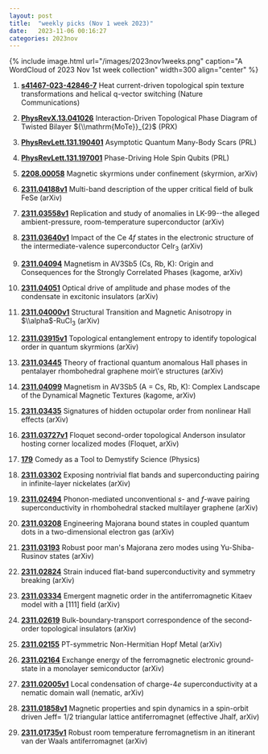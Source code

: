 ```yaml
---
layout: post
title:  "weekly picks (Nov 1 week 2023)"
date:   2023-11-06 00:16:27
categories: 2023nov
---
```



{% include image.html url="/images/2023nov1weeks.png" caption="A WordCloud of 2023 Nov 1st week collection" width=300 align="center" %}




1. **[s41467-023-42846-7](https://www.nature.com/articles/s41467-023-42846-7)** Heat current-driven topological spin texture transformations and helical q-vector switching (Nature Communications)


1. **[PhysRevX.13.041026](https://link.aps.org/doi/10.1103/PhysRevX.13.041026)** Interaction-Driven Topological Phase Diagram of Twisted Bilayer ${\\mathrm{MoTe}}_{2}$ (PRX)

1. **[PhysRevLett.131.190401](https://link.aps.org/doi/10.1103/PhysRevLett.131.190401)** Asymptotic Quantum Many-Body Scars (PRL)

1. **[PhysRevLett.131.197001](https://link.aps.org/doi/10.1103/PhysRevLett.131.197001)** Phase-Driving Hole Spin Qubits (PRL)


1. **[2208.00058](http://arxiv.org/abs/2208.00058)** Magnetic skyrmions under confinement (skyrmion, arXiv)


1. **[2311.04188v1](https://arxiv.org/abs/2311.04188v1)** Multi-band description of the upper critical field of bulk FeSe (arXiv)

1. **[2311.03558v1](https://arxiv.org/abs/2311.03558v1)** Replication and study of anomalies in LK-99--the alleged ambient-pressure, room-temperature superconductor (arXiv)

1. **[2311.03640v1](https://arxiv.org/abs/2311.03640v1)** Impact of the Ce $4f$ states in the electronic structure of the intermediate-valence superconductor CeIr$_3$ (arXiv)

1. **[2311.04094](http://arxiv.org/abs/2311.04094)** Magnetism in AV3Sb5 (Cs, Rb, K): Origin and Consequences for the Strongly Correlated Phases (kagome, arXiv)

1. **[2311.04051](http://arxiv.org/abs/2311.04051)** Optical drive of amplitude and phase modes of the condensate in excitonic insulators (arXiv)

1. **[2311.04000v1](https://arxiv.org/abs/2311.04000v1)** Structural Transition and Magnetic Anisotropy in $\\alpha$-RuCl$_{3}$ (arXiv)

1. **[2311.03915v1](https://arxiv.org/abs/2311.03915v1)** Topological entanglement entropy to identify topological order in quantum skyrmions (arXiv)

1. **[2311.03445](http://arxiv.org/abs/2311.03445)** Theory of fractional quantum anomalous Hall phases in pentalayer rhombohedral graphene moir\\'e structures (arXiv)

1. **[2311.04099](http://arxiv.org/abs/2311.04099)** Magnetism in AV3Sb5 (A = Cs, Rb, K): Complex Landscape of the Dynamical Magnetic Textures (kagome, arXiv)

1. **[2311.03435](http://arxiv.org/abs/2311.03435)** Signatures of hidden octupolar order from nonlinear Hall effects (arXiv)

1. **[2311.03727v1](https://arxiv.org/abs/2311.03727v1)** Floquet second-order topological Anderson insulator hosting corner localized modes (Floquet, arXiv)




1. **[179](https://physics.aps.org/articles/v16/179)** Comedy as a Tool to Demystify Science (Physics)



1. **[2311.03302](http://arxiv.org/abs/2311.03302)** Exposing nontrivial flat bands and superconducting pairing in infinite-layer nickelates (arXiv)

1. **[2311.02494](http://arxiv.org/abs/2311.02494)** Phonon-mediated unconventional $s$- and $f$-wave pairing superconductivity in rhombohedral stacked multilayer graphene (arXiv)

1. **[2311.03208](http://arxiv.org/abs/2311.03208)** Engineering Majorana bound states in coupled quantum dots in a two-dimensional electron gas (arXiv)

1. **[2311.03193](http://arxiv.org/abs/2311.03193)** Robust poor man's Majorana zero modes using Yu-Shiba-Rusinov states (arXiv)

1. **[2311.02824](http://arxiv.org/abs/2311.02824)** Strain induced flat-band superconductivity and symmetry breaking (arXiv)

1. **[2311.03334](http://arxiv.org/abs/2311.03334)** Emergent magnetic order in the antiferromagnetic Kitaev model with a [111] field (arXiv)

1. **[2311.02619](http://arxiv.org/abs/2311.02619)** Bulk-boundary-transport correspondence of the second-order topological insulators (arXiv)

1. **[2311.02155](http://arxiv.org/abs/2311.02155)** PT-symmetric Non-Hermitian Hopf Metal (arXiv)

1. **[2311.02164](http://arxiv.org/abs/2311.02164)** Exchange energy of the ferromagnetic electronic ground-state in a monolayer semiconductor (arXiv)




1. **[2311.02005v1](https://arxiv.org/abs/2311.02005v1)** Local condensation of charge-$4e$ superconductivity at a nematic domain wall (nematic, arXiv)

1. **[2311.01858v1](https://arxiv.org/abs/2311.01858v1)** Magnetic properties and spin dynamics in a spin-orbit driven Jeff= 1/2 triangular lattice antiferromagnet (effective Jhalf, arXiv)

1. **[2311.01735v1](https://arxiv.org/abs/2311.01735v1)** Robust room temperature ferromagnetism in an itinerant van der Waals antiferromagnet (arXiv)
